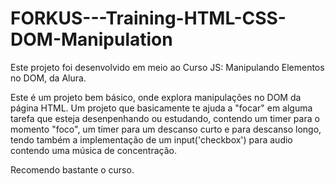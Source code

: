 # FORKUS---Training-HTML-CSS-DOM-Manipulation
Este projeto foi desenvolvido em meio ao Curso JS: Manipulando Elementos no DOM, da Alura.

Este é um projeto bem básico, onde explora manipulações no DOM da página HTML. Um projeto que basicamente te ajuda a "focar" em alguma tarefa que esteja desenpenhando ou estudando, contendo um timer para o momento "foco", um timer para um descanso curto e para descanso longo, tendo também a implementação de um input('checkbox') para audio contendo uma música de concentração.

Recomendo bastante o curso.
